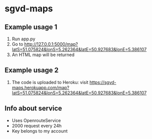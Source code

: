# sgvd-maps

## Example usage 1
1) Run app.py
2) Go to http://127.0.0.1:5000/map?latS=51.075824&lonS=5.262364&latE=50.927683&lonE=5.386107
3) An HTML map will be returned

## Example usage 2
1) The code is uploaded to Heroku: visit https://sgvd-maps.herokuapp.com/map?latS=51.075824&lonS=5.262364&latE=50.927683&lonE=5.386107

## Info about service
- Uses OpenrouteService
- 2000 request every 24h
- Key belongs to my account
